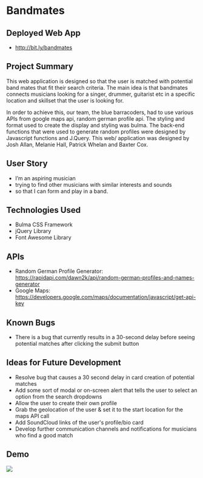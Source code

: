 # Bandmates

## Deployed Web App

- http://bit.ly/bandmates

## Project Summary

This web application is designed so that the user is matched with potential band mates that fit their search criteria. The main idea is that bandmates connects musicians looking for a singer, drummer, guitarist etc in a specific location and skillset that the user is looking for.

In order to achieve this, our team, the blue barracoders, had to use various APIs from google maps api, random german profile api. The styling and format used to create the display and styling was bulma. The back-end functions that were used to generate random profiles were designed by Javascript functions and J.Query. This web/ application was designed by Josh Allan, Melanie Hall, Patrick Whelan and Baxter Cox.

## User Story

- I’m an aspiring musician
- trying to find other musicians with similar interests and sounds
- so that I can form and play in a band.

## Technologies Used

- Bulma CSS Framework
- jQuery Library
- Font Awesome Library

## APIs

- Random German Profile Generator: https://rapidapi.com/dawn2k/api/random-german-profiles-and-names-generator
- Google Maps: https://developers.google.com/maps/documentation/javascript/get-api-key

## Known Bugs

- There is a bug that currently results in a 30-second delay before seeing potential matches after clicking the submit button

## Ideas for Future Development

- Resolve bug that causes a 30 second delay in card creation of potential matches
- Add some sort of modal or on-screen alert that tells the user to select an option from the search dropdowns
- Allow the user to create their own profile
- Grab the geolocation of the user & set it to the start location for the maps API call
- Add SoundCloud links of the user's profile/bio card
- Develop further communication channels and notifications for musicians who find a good match

## Demo

![](img/giphy.gif)
